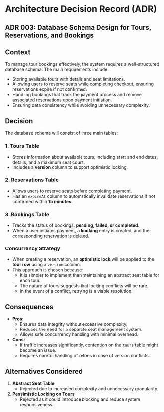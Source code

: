 # Architecture Decision Record (ADR)

## ADR 003: Database Schema Design for Tours, Reservations, and Bookings

## Context

To manage tour bookings effectively, the system requires a well-structured database schema. The main requirements include:

- Storing available tours with details and seat limitations.
- Allowing users to reserve seats while completing checkout, ensuring reservations expire if not confirmed.
- Handling bookings that track the payment process and remove associated reservations upon payment initiation.
- Ensuring data consistency while avoiding unnecessary complexity.

## Decision

The database schema will consist of three main tables:

### **1. Tours Table**

- Stores information about available tours, including start and end dates, details, and a maximum seat count.
- Includes a **version** column to support optimistic locking.

### **2. Reservations Table**

- Allows users to reserve seats before completing payment.
- Has an `expireAt` column to automatically invalidate reservations if not confirmed within **15 minutes**.

### **3. Bookings Table**

- Tracks the status of bookings: **pending, failed, or completed**.
- When a user initiates payment, a **booking** entry is created, and the corresponding reservation is deleted.

### **Concurrency Strategy**

- When creating a reservation, an **optimistic lock** will be applied to the **tour row** using a `version` column.
- This approach is chosen because:
  - It is simpler to implement than maintaining an abstract seat table for each tour.
  - The nature of tours suggests that locking conflicts will be rare.
  - In the event of a conflict, retrying is a viable resolution.

## Consequences

- **Pros:**
  - Ensures data integrity without excessive complexity.
  - Reduces the need for a separate seat management system.
  - Allows safe concurrency handling with minimal overhead.
- **Cons:**
  - If traffic increases significantly, contention on the `tours` table might become an issue.
  - Requires careful handling of retries in case of version conflicts.

## Alternatives Considered

1. **Abstract Seat Table**
   - Rejected due to increased complexity and unnecessary granularity.
2. **Pessimistic Locking on Tours**
   - Rejected as it could introduce blocking and reduce system responsiveness.
